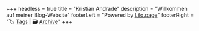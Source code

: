 +++
headless = true
title = "Kristian Andrade"
description = "Willkommen auf meiner Blog-Website"
footerLeft = "Powered by  [Lilo.page](https://www.lilo.page)"
footerRight = "🏷️ [Tags](/tags/) | 🗃️ [Archive](/posts/)"
+++
